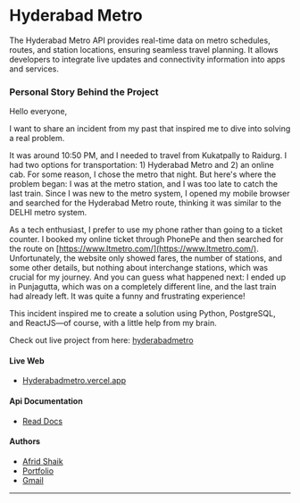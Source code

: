 # Hyderabad Metro
The Hyderabad Metro API provides real-time data on metro schedules, routes, and station locations, ensuring seamless travel planning. It allows developers to integrate live updates and connectivity information into apps and services.

### Personal Story Behind the Project

Hello everyone,

I want to share an incident from my past that inspired me to dive into solving a real problem.

It was around 10:50 PM, and I needed to travel from Kukatpally to Raidurg. I had two options for transportation: 1) Hyderabad Metro and 2) an online cab. For some reason, I chose the metro that night. But here's where the problem began: I was at the metro station, and I was too late to catch the last train. Since I was new to the metro system, I opened my mobile browser and searched for the Hyderabad Metro route, thinking it was similar to the DELHI metro system.

As a tech enthusiast, I prefer to use my phone rather than going to a ticket counter. I booked my online ticket through PhonePe and then searched for the route on [https://www.ltmetro.com/](https://www.ltmetro.com/). Unfortunately, the website only showed fares, the number of stations, and some other details, but nothing about interchange stations, which was crucial for my journey. And you can guess what happened next: I ended up in Punjagutta, which was on a completely different line, and the last train had already left. It was quite a funny and frustrating experience!

This incident inspired me to create a solution using Python, PostgreSQL, and ReactJS—of course, with a little help from my brain.

Check out live project from here: [hyderabadmetro](https://hyderabadmetro.vercel.app/)


#### Live Web

- [Hyderabadmetro.vercel.app](https://hyderabadmetro.vercel.app/)

#### Api Documentation

- [Read Docs](https://github.com/afriddev/hyderabad_metro_api)

#### Authors

- [Afrid Shaik](https://www.github.com/afriddev)
- [Portfolio](https://afriddev.vercel.app/)
- [Gmail](mailto:afridayan01@gmail.com)

---



